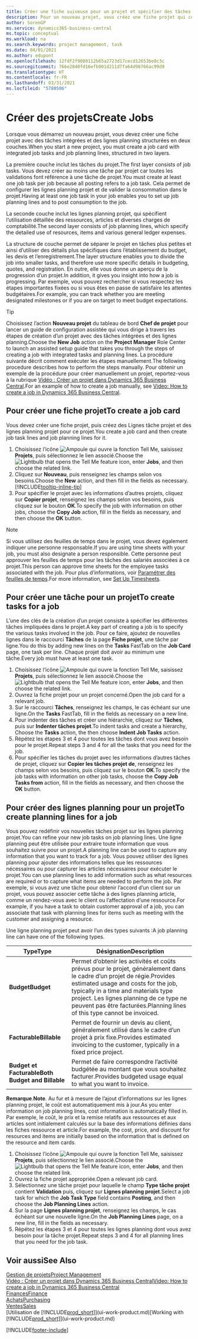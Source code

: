 ```yaml
---
title: Créer une fiche suiveuse pour un projet et spécifier des tâches| Microsoft Docs
description: Pour un nouveau projet, vous créez une fiche projet qui contient les tâches projet et les lignes planning, pour vous aider à gérer la progression et les budgets.
author: SorenGP
ms.service: dynamics365-business-central
ms.topic: conceptual
ms.workload: na
ms.search.keywords: project management, task
ms.date: 04/01/2021
ms.author: edupont
ms.openlocfilehash: 12fdf2f9080112b65a2723d17cecd12653be0c3c
ms.sourcegitcommit: 766e2840fd16efb901d211d7fa64d96766ac99d9
ms.translationtype: HT
ms.contentlocale: fr-FR
ms.lasthandoff: 03/31/2021
ms.locfileid: "5780506"
---
```

# <a name="create-jobs"></a><span data-ttu-id="069d4-103">Créer des projets</span><span class="sxs-lookup"><span data-stu-id="069d4-103">Create Jobs</span></span>
<span data-ttu-id="069d4-104">Lorsque vous démarrez un nouveau projet, vous devez créer une fiche projet avec des tâches intégrées et des lignes planning structurées en deux couches.</span><span class="sxs-lookup"><span data-stu-id="069d4-104">When you start a new project, you must create a job card with integrated job tasks and job planning lines, structured in two layers.</span></span>  

<span data-ttu-id="069d4-105">La première couche inclut les tâches du projet.</span><span class="sxs-lookup"><span data-stu-id="069d4-105">The first layer consists of job tasks.</span></span> <span data-ttu-id="069d4-106">Vous devez créer au moins une tâche par projet car toutes les validations font référence à une tâche de projet.</span><span class="sxs-lookup"><span data-stu-id="069d4-106">You must create at least one job task per job because all posting refers to a job task.</span></span> <span data-ttu-id="069d4-107">Cela permet de configurer les lignes planning projet et de valider la consommation dans le projet.</span><span class="sxs-lookup"><span data-stu-id="069d4-107">Having at least one job task in your job enables you to set up job planning lines and to post consumption to the job.</span></span>

<span data-ttu-id="069d4-108">La seconde couche inclut les lignes planning projet, qui spécifient l’utilisation détaillée des ressources, articles et diverses charges de comptabilité.</span><span class="sxs-lookup"><span data-stu-id="069d4-108">The second layer consists of job planning lines, which specify the detailed use of resources, items and various general ledger expenses.</span></span>

<span data-ttu-id="069d4-109">La structure de couche permet de séparer le projet en tâches plus petites et ainsi d’utiliser des détails plus spécifiques dans l’établissement du budget, les devis et l’enregistrement.</span><span class="sxs-lookup"><span data-stu-id="069d4-109">The layer structure enables you to divide the job into smaller tasks, and therefore use more specific details in budgeting, quotes, and registration.</span></span> <span data-ttu-id="069d4-110">En outre, elle vous donne un aperçu de la progression d’un projet.</span><span class="sxs-lookup"><span data-stu-id="069d4-110">In addition, it gives you insight into how a job is progressing.</span></span> <span data-ttu-id="069d4-111">Par exemple, vous pouvez rechercher si vous respectez les étapes importantes fixées ou si vous êtes en passe de satisfaire les attentes budgétaires.</span><span class="sxs-lookup"><span data-stu-id="069d4-111">For example, you can track whether you are meeting designated milestones or if you are on target to meet budget expectations.</span></span>

> [!TIP]
> <span data-ttu-id="069d4-112">Choisissez l’action **Nouveau projet** du tableau de bord **Chef de projet** pour lancer un guide de configuration assistée qui vous dirige à travers les étapes de création d’un projet avec des tâches intégrées et des lignes planning.</span><span class="sxs-lookup"><span data-stu-id="069d4-112">Choose the **New Job** action on the **Project Manager** Role Center to launch an assisted setup guide that takes you through the steps of creating a job with integrated tasks and planning lines.</span></span> <span data-ttu-id="069d4-113">La procédure suivante décrit comment exécuter les étapes manuellement.</span><span class="sxs-lookup"><span data-stu-id="069d4-113">The following procedure describes how to perform the steps manually.</span></span> <span data-ttu-id="069d4-114">Pour obtenir un exemple de la procédure pour créer manuellement un projet, reportez-vous à la rubrique [Vidéo : Créer un projet dans Dynamics 365 Business Central](https://www.youtube.com/watch?v=VqaPWr7BWmw).</span><span class="sxs-lookup"><span data-stu-id="069d4-114">For an example of how to create a job manually, see [Video: How to create a job in Dynamics 365 Business Central](https://www.youtube.com/watch?v=VqaPWr7BWmw).</span></span>

## <a name="to-create-a-job-card"></a><span data-ttu-id="069d4-115">Pour créer une fiche projet</span><span class="sxs-lookup"><span data-stu-id="069d4-115">To create a job card</span></span>
<span data-ttu-id="069d4-116">Vous devez créer une fiche projet, puis créez des Lignes tâche projet et des lignes planning projet pour ce projet.</span><span class="sxs-lookup"><span data-stu-id="069d4-116">You create a job card and then create job task lines and job planning lines for it.</span></span>

1. <span data-ttu-id="069d4-117">Choisissez l’icône ![Ampoule qui ouvre la fonction Tell Me](media/ui-search/search_small.png "Dites-moi ce que vous voulez faire"), saisissez **Projets**, puis sélectionnez le lien associé.</span><span class="sxs-lookup"><span data-stu-id="069d4-117">Choose the ![Lightbulb that opens the Tell Me feature](media/ui-search/search_small.png "Tell me what you want to do") icon, enter **Jobs**, and then choose the related link.</span></span>  
2. <span data-ttu-id="069d4-118">Cliquez sur **Nouveau**, puis renseignez les champs selon vos besoins.</span><span class="sxs-lookup"><span data-stu-id="069d4-118">Choose the **New** action, and then fill in the fields as necessary.</span></span> [!INCLUDE[tooltip-inline-tip](includes/tooltip-inline-tip_md.md)]
3. <span data-ttu-id="069d4-119">Pour spécifier le projet avec les informations d’autres projets, cliquez sur **Copier projet**, renseignez les champs selon vos besoins, puis cliquez sur le bouton **OK**.</span><span class="sxs-lookup"><span data-stu-id="069d4-119">To specify the job with information on other jobs, choose the **Copy Job** action, fill in the fields as necessary, and then choose the **OK** button.</span></span>

> [!NOTE]  
>   <span data-ttu-id="069d4-120">Si vous utilisez des feuilles de temps dans le projet, vous devez également indiquer une personne responsable.</span><span class="sxs-lookup"><span data-stu-id="069d4-120">If you are using time sheets with your job, you must also designate a person responsible.</span></span> <span data-ttu-id="069d4-121">Cette personne peut approuver les feuilles de temps pour les tâches des salariés associées à ce projet.</span><span class="sxs-lookup"><span data-stu-id="069d4-121">This person can approve time sheets for the employee tasks associated with the job.</span></span> <span data-ttu-id="069d4-122">Pour plus d’informations, voir [Paramétrer des feuilles de temps](projects-how-setup-time-sheets.md).</span><span class="sxs-lookup"><span data-stu-id="069d4-122">For more information, see [Set Up Timesheets](projects-how-setup-time-sheets.md).</span></span>

## <a name="to-create-tasks-for-a-job"></a><span data-ttu-id="069d4-123">Pour créer une tâche pour un projet</span><span class="sxs-lookup"><span data-stu-id="069d4-123">To create tasks for a job</span></span>
<span data-ttu-id="069d4-124">L’une des clés de la création d’un projet consiste à spécifier les différentes tâches impliquées dans le projet.</span><span class="sxs-lookup"><span data-stu-id="069d4-124">A key part of creating a job is to specify the various tasks involved in the job.</span></span> <span data-ttu-id="069d4-125">Pour ce faire, ajoutez de nouvelles lignes dans le raccourci **Tâches** de la page **Fiche projet**, une tâche par ligne.</span><span class="sxs-lookup"><span data-stu-id="069d4-125">You do this by adding new lines on the **Tasks** FastTab on the **Job Card** page, one task per line.</span></span> <span data-ttu-id="069d4-126">Chaque projet doit avoir au minimum une tâche.</span><span class="sxs-lookup"><span data-stu-id="069d4-126">Every job must have at least one task.</span></span>

1. <span data-ttu-id="069d4-127">Choisissez l’icône ![Ampoule qui ouvre la fonction Tell Me](media/ui-search/search_small.png "Dites-moi ce que vous voulez faire"), saisissez **Projets**, puis sélectionnez le lien associé.</span><span class="sxs-lookup"><span data-stu-id="069d4-127">Choose the ![Lightbulb that opens the Tell Me feature](media/ui-search/search_small.png "Tell me what you want to do") icon, enter **Jobs**, and then choose the related link.</span></span>
2. <span data-ttu-id="069d4-128">Ouvrez la fiche projet pour un projet concerné.</span><span class="sxs-lookup"><span data-stu-id="069d4-128">Open the job card for a relevant job.</span></span>
3. <span data-ttu-id="069d4-129">Sur le raccourci **Tâches**, renseignez les champs, le cas échéant sur une ligne.</span><span class="sxs-lookup"><span data-stu-id="069d4-129">On the **Tasks** FastTab, fill in the fields as necessary on a new line.</span></span>
4. <span data-ttu-id="069d4-130">Pour indenter des tâches et créer une hiérarchie, cliquez sur **Tâches**, puis sur **Indenter tâches projet**.</span><span class="sxs-lookup"><span data-stu-id="069d4-130">To indent tasks and create a hierarchy, Choose the **Tasks** action, the then choose **Indent Job Tasks** action.</span></span>
5. <span data-ttu-id="069d4-131">Répétez les étapes 3 et 4 pour toutes les tâches dont vous avez besoin pour le projet.</span><span class="sxs-lookup"><span data-stu-id="069d4-131">Repeat steps 3 and 4 for all the tasks that you need for the job.</span></span>
6. <span data-ttu-id="069d4-132">Pour spécifier les tâches du projet avec les informations d’autres tâches de projet, cliquez sur **Copier les tâches projet de**, renseignez les champs selon vos besoins, puis cliquez sur le bouton **OK**.</span><span class="sxs-lookup"><span data-stu-id="069d4-132">To specify the job tasks with information on other job tasks, choose the **Copy Job Tasks from** action, fill in the fields as necessary, and then choose the **OK** button.</span></span>

## <a name="to-create-planning-lines-for-a-job"></a><span data-ttu-id="069d4-133">Pour créer des lignes planning pour un projet</span><span class="sxs-lookup"><span data-stu-id="069d4-133">To create planning lines for a job</span></span>
<span data-ttu-id="069d4-134">Vous pouvez redéfinir vos nouvelles tâches projet sur les lignes planning projet.</span><span class="sxs-lookup"><span data-stu-id="069d4-134">You can refine your new job tasks on job planning lines.</span></span> <span data-ttu-id="069d4-135">Une ligne planning peut être utilisée pour extraire toute information que vous souhaitez suivre pour un projet.</span><span class="sxs-lookup"><span data-stu-id="069d4-135">A planning line can be used to capture any information that you want to track for a job.</span></span> <span data-ttu-id="069d4-136">Vous pouvez utiliser des lignes planning pour ajouter des informations telles que les ressources nécessaires ou pour capturer les articles nécessaires pour exécuter le projet.</span><span class="sxs-lookup"><span data-stu-id="069d4-136">You can use planning lines to add information such as what resources are required or to capture what items are needed to perform the job.</span></span> <span data-ttu-id="069d4-137">Par exemple, si vous avez une tâche pour obtenir l’accord d’un client sur un projet, vous pouvez associer cette tâche à des lignes planning article, comme un rendez-vous avec le client ou l’affectation d’une ressource.</span><span class="sxs-lookup"><span data-stu-id="069d4-137">For example, if you have a task to obtain customer approval of a job, you can associate that task with planning lines for items such as meeting with the customer and assigning a resource.</span></span>  

<span data-ttu-id="069d4-138">Une ligne planning projet peut avoir l’un des types suivants :</span><span class="sxs-lookup"><span data-stu-id="069d4-138">A job planning line can have one of the following types.</span></span>  

| <span data-ttu-id="069d4-139">Type</span><span class="sxs-lookup"><span data-stu-id="069d4-139">Type</span></span> | <span data-ttu-id="069d4-140">Désignation</span><span class="sxs-lookup"><span data-stu-id="069d4-140">Description</span></span> |
| --- | --- |
| <span data-ttu-id="069d4-141">**Budget**</span><span class="sxs-lookup"><span data-stu-id="069d4-141">**Budget**</span></span> |<span data-ttu-id="069d4-142">Permet d’obtenir les activités et coûts prévus pour le projet, généralement dans le cadre d’un projet de régie.</span><span class="sxs-lookup"><span data-stu-id="069d4-142">Provides estimated usage and costs for the job, typically in a time and materials type project.</span></span> <span data-ttu-id="069d4-143">Les lignes planning de ce type ne peuvent pas être facturées.</span><span class="sxs-lookup"><span data-stu-id="069d4-143">Planning lines of this type cannot be invoiced.</span></span> |
| <span data-ttu-id="069d4-144">**Facturable**</span><span class="sxs-lookup"><span data-stu-id="069d4-144">**Billable**</span></span> |<span data-ttu-id="069d4-145">Permet de fournir un devis au client, généralement utilisé dans le cadre d’un projet à prix fixe.</span><span class="sxs-lookup"><span data-stu-id="069d4-145">Provides estimated invoicing to the customer, typically in a fixed price project.</span></span> |
| <span data-ttu-id="069d4-146">**Budget et Facturable**</span><span class="sxs-lookup"><span data-stu-id="069d4-146">**Both Budget and Billable**</span></span> |<span data-ttu-id="069d4-147">Permet de faire correspondre l’activité budgétée au montant que vous souhaitez facturer.</span><span class="sxs-lookup"><span data-stu-id="069d4-147">Provides budgeted usage equal to what you want to invoice.</span></span> |

<span data-ttu-id="069d4-148">**Remarque**.</span><span class="sxs-lookup"><span data-stu-id="069d4-148">**Note**.</span></span> <span data-ttu-id="069d4-149">Au fur et à mesure de l’ajout d’informations sur les lignes planning projet, le coût est automatiquement mis à jour.</span><span class="sxs-lookup"><span data-stu-id="069d4-149">As you enter information on job planning lines, cost information is automatically filled in.</span></span> <span data-ttu-id="069d4-150">Par exemple, le coût, le prix et la remise relatifs aux ressources et aux articles sont initialement calculés sur la base des informations définies dans les fiches ressource et article.</span><span class="sxs-lookup"><span data-stu-id="069d4-150">For example, the cost, price, and discount for resources and items are initially based on the information that is defined on the resource and item cards.</span></span>

1. <span data-ttu-id="069d4-151">Choisissez l’icône ![Ampoule qui ouvre la fonction Tell Me](media/ui-search/search_small.png "Dites-moi ce que vous voulez faire"), saisissez **Projets**, puis sélectionnez le lien associé.</span><span class="sxs-lookup"><span data-stu-id="069d4-151">Choose the ![Lightbulb that opens the Tell Me feature](media/ui-search/search_small.png "Tell me what you want to do") icon, enter **Jobs**, and then choose the related link.</span></span>
2. <span data-ttu-id="069d4-152">Ouvrez la fiche projet appropriée.</span><span class="sxs-lookup"><span data-stu-id="069d4-152">Open a relevant job card.</span></span>
3. <span data-ttu-id="069d4-153">Sélectionnez une tâche projet pour laquelle le champ **Type tâche projet** contient **Validation** puis, cliquez sur **Lignes planning projet**.</span><span class="sxs-lookup"><span data-stu-id="069d4-153">Select a job task for which the **Job Task Type** field contains **Posting**, and then choose the **Job Planning Lines** action.</span></span>  
4. <span data-ttu-id="069d4-154">Sur la page **Lignes planning projet**, renseignez les champs, le cas échéant sur une nouvelle ligne.</span><span class="sxs-lookup"><span data-stu-id="069d4-154">On the **Job Planning Lines** page, on a new line, fill in the fields as necessary.</span></span>
5. <span data-ttu-id="069d4-155">Répétez les étapes 3 et 4 pour toutes les lignes planning dont vous avez besoin pour la tâche projet.</span><span class="sxs-lookup"><span data-stu-id="069d4-155">Repeat steps 3 and 4 for all planning lines that you need for the job task.</span></span>

## <a name="see-also"></a><span data-ttu-id="069d4-156">Voir aussi</span><span class="sxs-lookup"><span data-stu-id="069d4-156">See Also</span></span>

[<span data-ttu-id="069d4-157">Gestion de projets</span><span class="sxs-lookup"><span data-stu-id="069d4-157">Project Management</span></span>](projects-manage-projects.md)  
[<span data-ttu-id="069d4-158">Vidéo : Créer un projet dans Dynamics 365 Business Central</span><span class="sxs-lookup"><span data-stu-id="069d4-158">Video: How to create a job in Dynamics 365 Business Central</span></span>](https://www.youtube.com/watch?v=VqaPWr7BWmw)  
[<span data-ttu-id="069d4-159">Finances</span><span class="sxs-lookup"><span data-stu-id="069d4-159">Finance</span></span>](finance.md)  
[<span data-ttu-id="069d4-160">Achats</span><span class="sxs-lookup"><span data-stu-id="069d4-160">Purchasing</span></span>](purchasing-manage-purchasing.md)  
[<span data-ttu-id="069d4-161">Ventes</span><span class="sxs-lookup"><span data-stu-id="069d4-161">Sales</span></span>](sales-manage-sales.md)  
<span data-ttu-id="069d4-162">[Utilisation de [!INCLUDE[prod_short](includes/prod_short.md)]](ui-work-product.md)</span><span class="sxs-lookup"><span data-stu-id="069d4-162">[Working with [!INCLUDE[prod_short](includes/prod_short.md)]](ui-work-product.md)</span></span>  


[!INCLUDE[footer-include](includes/footer-banner.md)]